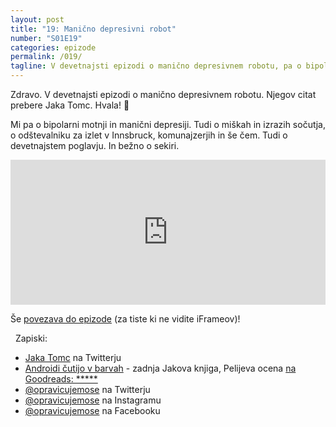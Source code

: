 ```yaml
---
layout: post
title: "19: Manično depresivni robot"
number: "S01E19"
categories: epizode
permalink: /019/
tagline: V devetnajsti epizodi o manično depresivnem robotu, pa o bipolarni motnji in manični depresiji. Tudi o miškah 🐭 in izrazih sočutja, o komunajzerjih in še čem. Citat prebere Jaka Tomc.  
---
```


Zdravo. V devetnajsti epizodi o manično depresivnem robotu. Njegov citat prebere Jaka Tomc. Hvala! 🙏 

Mi pa o bipolarni motnji in manični depresiji. Tudi o miškah in izrazih sočutja, o odštevalniku za izlet v Innsbruck, komunajzerjih in še čem. Tudi o devetnajstem poglavju. In bežno o sekiri.

<iframe src="https://open.spotify.com/embed-podcast/episode/4XliJfAzUb7tU1n0pITAnO" width="100%" height="232" frameborder="0" allowtransparency="true" allow="encrypted-media"></iframe>

Še [povezava do epizode](https://apple.co/2Ssv6C5) (za tiste ki ne vidite iFrameov)!

  Zapiski:
- [Jaka Tomc](https://twitter.com/manicnipoet/) na Twitterju
- [Androidi čutijo v barvah](https://proksima.si/knjiga/androidi-cutijo-v-barvah) - zadnja Jakova knjiga, Pelijeva ocena [na Goodreads: *****](https://www.goodreads.com/review/show/3827792428)
- [@opravicujemose](https://twitter.com/opravicujemose) na Twitterju
- [@opravicujemose](https://www.instagram.com/opravicujemose/) na Instagramu
- [@opravicujemose](https://www.facebook.com/opravicujemose/) na Facebooku
